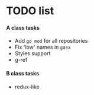 # TODO list

#### A class tasks

* Add `go mod` for all repositories
* Fix 'low' names in `gasx`
* Styles support
* g-ref

#### B class tasks

* redux-like
